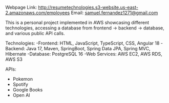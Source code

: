 Webpage Link: http://resumetechnologies.s3-website.us-east-2.amazonaws.com/employees
Email: samuel.fernandez1271@gmail.com


This is a personal project implemented in AWS showcasing different technologies, accessing a database from frontend -> backend -> database, and various public API calls.

Technologies:
  -Frontend: HTML, JavaScript, TypeScript, CSS, Angular 18
  -Backend: Java 17, Maven, SpringBoot, Spring Data JPA, Spring MVC, Hibernate
  -Database: PostgreSQL 16
  -Web Services: AWS EC2, AWS RDS, AWS S3

APIs:
  - Pokemon
  - Spotify
  - Google Books
  - Open AI
